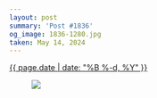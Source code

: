 ```yaml
---
layout: post
summary: 'Post #1836'
og_image: 1836-1280.jpg
taken: May 14, 2024
---
```


<div class="post">
 <time>
  <a href="/1836">
   {{ page.date | date: "%B %-d, %Y" }}
  </a>
 </time>
 <a href="/1836">
  <figure data-taken="5/14/2024">
   <img sizes="(min-width: 700px) 50vw, calc(100vw - 2rem)" src="{{ site.assets_url }}/1836-640.jpg" srcset="{{ site.assets_url }}/1836-320.jpg 320w, {{ site.assets_url }}/1836-640.jpg 640w, {{ site.assets_url }}/1836-960.jpg 960w, {{ site.assets_url }}/1836-1280.jpg 1280w"/>
  </figure>
 </a>
</div>
